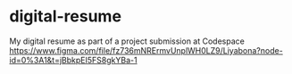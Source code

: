 # digital-resume
My digital resume as part of a project submission at Codespace
https://www.figma.com/file/fz736mNRErmvUnplWH0LZ9/Liyabona?node-id=0%3A1&t=jBbkpEI5FS8gkYBa-1
